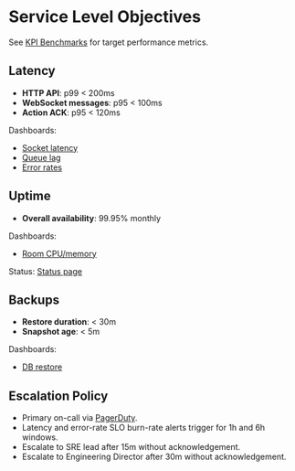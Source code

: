 # Service Level Objectives

See [KPI Benchmarks](./kpi-benchmarks.md) for target performance metrics.

## Latency
- **HTTP API**: p99 < 200ms
- **WebSocket messages**: p95 < 100ms
- **Action ACK**: p95 < 120ms

Dashboards:
- [Socket latency](https://grafana.pokerhub.example.com/d/socket-latency)
- [Queue lag](https://grafana.pokerhub.example.com/d/queue-lag)
- [Error rates](https://grafana.pokerhub.example.com/d/error-rates)

## Uptime
- **Overall availability**: 99.95% monthly

Dashboards:
- [Room CPU/memory](https://grafana.pokerhub.example.com/d/room-resources)

Status: [Status page](https://status.pokerhub.example.com)

## Backups
- **Restore duration**: < 30m
- **Snapshot age**: < 5m

Dashboards:
- [DB restore](https://grafana.pokerhub.example.com/d/db-restore)

## Escalation Policy
- Primary on-call via [PagerDuty](https://pagerduty.com/services/pokerhub-sre).
- Latency and error-rate SLO burn-rate alerts trigger for 1h and 6h windows.
- Escalate to SRE lead after 15m without acknowledgement.
- Escalate to Engineering Director after 30m without acknowledgement.
